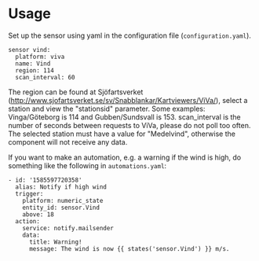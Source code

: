 # Usage
Set up the sensor using yaml in the configuration file (```configuration.yaml```).
```
sensor vind:
  platform: viva
  name: Vind
  region: 114
  scan_interval: 60
```
The region can be found at Sjöfartsverket (http://www.sjofartsverket.se/sv/Snabblankar/Kartviewers/ViVa/), select a station and view the "stationsid" parameter. Some examples: Vinga/Göteborg is 114 and Gubben/Sundsvall is 153. scan_interval is the number of seconds between requests to ViVa, please do not poll too often. The selected station must have a value for "Medelvind", otherwise the component will not receive any data.

If you want to make an automation, e.g. a warning if the wind is high, do something like the following in ```automations.yaml```:
```
- id: '1585597720358'
  alias: Notify if high wind
  trigger:
    platform: numeric_state
    entity_id: sensor.Vind
    above: 18
  action:
    service: notify.mailsender
    data:
      title: Warning!
      message: The wind is now {{ states('sensor.Vind') }} m/s.  
```